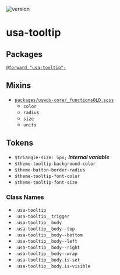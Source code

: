 ![version](https://img.shields.io/badge/version-3.3.0-51b1c5.svg?style=flat)

# usa-tooltip

## Packages

[`@forward "usa-tooltip";`](https://github.com/uswds/uswds/tree/v3.3.0/packages/usa-tooltip/)

## Mixins

- [`packages/uswds-core/_functionsOLD.scss`](https://github.com/uswds/uswds/tree/v3.3.0/packages/uswds-core/_functionsOLD.scss)
  - `color`
  - `radius`
  - `size`
  - `units`

## Tokens

- `$triangle-size: 5px;` **_internal variable_**
- `$theme-tooltip-background-color`
- `$theme-button-border-radius`
- `$theme-tooltip-font-color`
- `$theme-tooltip-font-size`

### Class Names

- `.usa-tooltip`
- `.usa-tooltip__trigger`
- `.usa-tooltip__body`
- `.usa-tooltip__body--top`
- `.usa-tooltip__body--bottom`
- `.usa-tooltip__body--left`
- `.usa-tooltip__body--right`
- `.usa-tooltip__body--wrap`
- `.usa-tooltip__body.is-set`
- `.usa-tooltip__body.is-visible`
